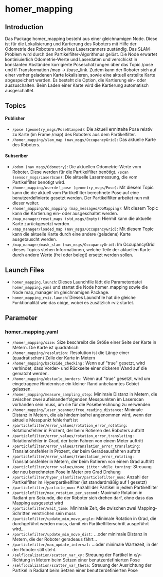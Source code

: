 # homer_mapping

## Introduction 

Das Package homer_mapping besteht aus einer gleichnamigen Node. Diese ist für die Lokalisierung und Kartierung des Roboters mit Hilfe der Odometrie des Roboters und eines Laserscanners zuständig.
Das SLAM-Problem wird durch den Partikelfilter-Algorithmus gelöst.
Die Node erwartet kontiniuierlich Odometrie-Werte und Laserdaten und verschickt in konstanten Abständen korrigierte Poseschätzungen über das Topic /pose und tf-Transformation /map -> /base_link.
Zudem kann der Roboter sich auf einer vorher geladenen Karte lokalisieren, sowie eine aktuell erstellte Karte abgespeichert werden.
Es besteht die Option, die Kartierung ein- oder auszuschalten. Beim Laden einer Karte wird die Kartierung automatisch ausgeschaltet.

## Topics 






#### Publisher 
* `/pose (geometry_msgs/PoseStamped)`: Die aktuell ermittelte Pose relativ zu Karte (im Frame /map) des Roboters aus dem Partikelfilter.
* `/homer_mapping/slam_map (nav_msgs/OccupancyGrid)`: Das aktuelle Karte des Roboters.



#### Subscriber

* `/odom (nav_msgs/Odometry)`: Die aktuellen Odometrie-Werte vom Roboter. Diese werden für die Partikelfilter benötigt.
  `/scan (sensor_msgs/LaserScan)`: Die aktuelle Lasermessung, die vom Partikelfilter benötigt wird.
* `/homer_mapping/userdef_pose (geometry_msgs/Pose)`: Mit diesem Topic kann die die aktuell vom Partikelfilter berechnete Pose auf eine benutzerdefinierte gesetzt werden. Der Partikelfilter arbeitet nun mit dieser weiter.
* `/homer_mapping/do_mapping (map_messages/DoMapping)`: Mit diesem Topic kann die Kartierung ein- oder ausgeschaltet werden.
* `/map_manager/reset_maps (std_msgs/Empty)`: Hiermit kann die aktuelle Karte zurückgesetzt werden.
* `/map_manager/loaded_map (nav_msgs/OccupancyGrid)`: Mit diesem Topic kann die aktuelle Karte durch eine andere (geladene) Karte ausgetauscht werden.
* `/map_manager/mask_slam (nav_msgs/OccupancyGrid)`: Im OccupancyGrid dieses Topics stehen Informationen, welche Teile der aktuellen Karte durch andere Werte (frei oder belegt) ersetzt werden sollen.

## Launch Files 

* `homer_mapping.launch`: Dieses Launchfile lädt die Parameterdatei `homer_mapping.yaml` und startet die Node homer_mapping sowie die Node map_manager im gleichnamigen Package.
* `homer_mapping_rviz.launch`:`Dieses Launchfile hat die gleiche Funktionalität wie das obige, wobei es zusätzlich rviz startet.

## Parameter 


### homer_mapping.yaml



* `/homer_mapping/size:` Size beschreibt die Größe einer Seite der Karte in Metern. Die Karte ist quadratisch
* `/homer_mapping/resolution:` Resolution ist die Länge einer (quadratischen) Zelle der Karte in Metern
* `/homer_mapping/backside_checking:` Wenn auf "true" gesetzt, wird verhindet, dass Vorder- und Rückseite einer dickeren Wand auf die gematcht werden.
* `/homer_mapping/obstacle_borders:` Wenn auf "true" gesetzt, wird um eingetragene Hindernisse ein kleiner Rand unbekanntes Gebiet gelassen.
* `/homer_mapping/measure_sampling_step:` Minimale Distanz in Metern, die zwischen zwei aufeinanderfolgenden Messpunkten im Laserscan vorhanden sein muss, um sie für die Poseberechnung zu verwenden
* `/homer_mapping/laser_scanner/free_reading_distance:` Minimale Distanz in Metern, die als hindernissfrei angenommen wird, wenn der aktuelle Messpunkt fehlerhaft ist
* `/particlefilter/error_values/rotation_error_rotating:` Rotationsfehler in Prozent, der beim Rotieren des Roboters auftritt
* `/particlefilter/error_values/rotation_error_translating:` Rotationsfehler in Grad, der beim Fahren von einem Meter auftritt
* `/particlefilter/error_values/translation_error_translating:` Translationsfehler in Prozent, der beim Geradeausfahren auftritt
* `/particlefilter/error_values/translation_error_rotating:` Translationsfehler in Metern, der beim Rotieren von einem Grad auftritt
* `/particlefilter/error_values/move_jitter_while_turning:` Streuung der neu berechneten Pose in Meter pro Grad Drehung
* `/particlefilter/hyper_slamfilter/particlefilter_num:` Anzahl der Partikelfilter im Hyperpartikelfilter (ist standardmäßig auf 1 gesetzt)
* `/particlefilter/particle_num:` Anzahl der Partikel in jedem Partikelfilter
* `/particlefilter/max_rotation_per_second:` Maximale Rotation in Radiant pro Sekunde, die der Roboter sich drehen darf, ohne dass das Mapping ausgesetzt wird
* `/particlefilter/wait_time:` Minimale Zeit, die zwischen zwei Mapping-Schritten verstrichen sein muss
* `/particlefilter/update_min_move_angle:` Minimale Rotation in Grad, die durchgeführt werden muss, damit ein Partikelfilterschritt ausgeführt wird...
* `/particlefilter/update_min_move_dist:` ...oder minimale Distanz in Metern, die der Roboter geradeaus fährt...
* `/particlefilter/max_update_interval:` ...oder minimale Wartezeit, in der der Roboter still steht.
* `/selflocalization/scatter_var_xy:` Streuung der Partikel in x/y-Richtung in Metern beim Setzen einer benutzerdefinierten Pose
* `/selflocalization/scatter_var_theta:` Streuung der Ausrichtung der Partikel in Radiant beim Setzen einer benutzerdefinierten Pose


